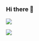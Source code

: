 ### Hi there 👋

![](https://github-readme-stats.vercel.app/api?username=MiyRon-Code&show_icons=true&theme=synthwave)

![](https://github-readme-stats.vercel.app/api/top-langs/?username=MiyRon-Code&theme=synthwave)

<!--
**MiyRon-Code/MiyRon-Code** is a ✨ _special_ ✨ repository because its `README.md` (this file) appears on your GitHub profile.

Here are some ideas to get you started:

- 🔭 I’m currently working on ...
- 🌱 I’m currently learning ...
- 👯 I’m looking to collaborate on ...
- 🤔 I’m looking for help with ...
- 💬 Ask me about ...
- 📫 How to reach me: ...
- 😄 Pronouns: ...
- ⚡ Fun fact: ...
-->
